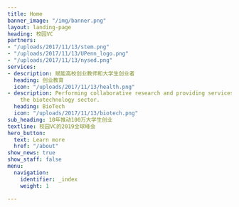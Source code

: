 ```yaml
---
title: Home
banner_image: "/img/banner.png"
layout: landing-page
heading: 校园VC
partners:
- "/uploads/2017/11/13/stem.png"
- "/uploads/2017/11/13/UPenn_logo.png"
- "/uploads/2017/11/13/nysed.png"
services:
- description: 赋能高校创业教师和大学生创业者
  heading: 创业教育
  icon: "/uploads/2017/11/13/health.png"
- description: Performing collaborative research and providing services to support
    the biotechnology sector.
  heading: BioTech
  icon: "/uploads/2017/11/13/biotech.png"
sub_heading: 10年推动100万大学生创业
textline: 校园VC的2019全球峰会
hero_button:
  text: Learn more
  href: "/about"
show_news: true
show_staff: false
menu:
  navigation:
    identifier: _index
    weight: 1

---
```


